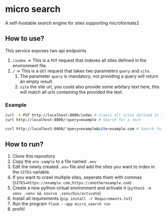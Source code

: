 # micro search

A self-hostable search engine for sites supporting microformats2

## How to use?

This service exposes two api endpoints
1. `/index` -> This is a `PUT` request that indexes all sites defined in the environment file.
2. `/` -> This is a `GET` request that takes two parameters `query` and `site`.
    1. The parameter `query` is mandatory, not providing a query will return an empty result.
    2. `site` the site url, you could also provide some arbitary text here, this will match all urls containing the provided the text.

### Example

```sh
curl -X PUT http://localhost:8000/index # crawls all sites defined in the .env file
curl http://localhost:8000/?query=example # Search for a text

curl http://localhost:8000/?query=example&site=example.com # Search for a text in example.com

```

## How to run?

1. Clone this repository
2. Copy the `env.sample` to a file named `.env`
3. Edit the newly created `.env` file and add the sites you want to index in the `SITES` variable.
4. If you want to crawl multiple sites, seperate them with commas (`SITES=https://example.com,https://anotherexample.com`)
5. Create a new python virtual environment and activate it (`python3 -m venv .venv && source .venv/bin/activate`)
6. Install all requirements (`pip install -r Requirements.txt`)
7. Run the program `flask --app micro_search run`
8. profit!

